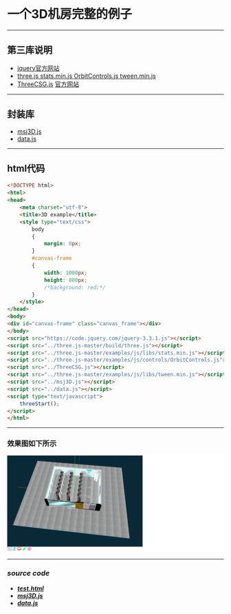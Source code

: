 # 一个3D机房完整的例子

***
## 第三库说明
* [jquery官方网站](http://jquery.com/)
* [three.js stats.min.js OrbitControls.js tween.min.js](https://github.com/mrdoob/three.js)
* [ThreeCSG.js](./ThreeCSG.js)  [官方网站](https://github.com/chandlerprall/ThreeCSG)

***
## 封装库
* [msj3D.js](./msj3D.js)
* [data.js](./data.js)

***
## html代码
```html
<!DOCTYPE html>
<html>
<head>
	<meta charset="utf-8">
	<title>3D example</title>
	<style type="text/css">
		body
		{
			margin: 0px;
		}
		#canvas-frame
		{
			width: 1000px;
			height: 800px;
			/*background: red;*/
		}
	</style>
</head>
<body>
<div id="canvas-frame" class="canvas_frame"></div>
</body>
<script src="https://code.jquery.com/jquery-3.3.1.js"></script>
<script src="../three.js-master/build/three.js"></script>
<script src="../three.js-master/examples/js/libs/stats.min.js"></script>
<script src="../three.js-master/examples/js/controls/OrbitControls.js"></script>
<script src="../ThreeCSG.js"></script>
<script src="../three.js-master/examples/js/libs/tween.min.js"></script>
<script src="../msj3D.js"></script>
<script src="../data.js"></script>
<script type="text/javascript">
	threeStart();
</script>
</html>
```

***
### 效果图如下所示
![网上的一个实例](./other3D.png)

***
### ***source code***
* ***[test.html](./test.html)***
* ***[msj3D.js](./msj3D.js)***
* ***[data.js](./data.js)***
